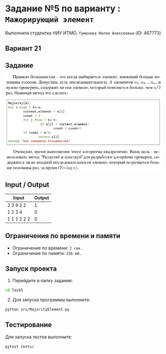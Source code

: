 # Задание №5 по варианту : `Мажорирующий элемент`
Выполнила студентка НИУ ИТМО, `Туманова Нелли Алексеевна` (ID: 467773)

## Вариант 21

## Задание 
![img.png](task_start.png)
![img.png](task_end.png)

## Input / Output 

| Input       | Output |
|-------------|--------|
| 2 3 9 2 2   | 1      |
| 1 2 3 4     | 0      |
| 1 1 1 2 2 2 | 0      |

## Ограничения по времени и памяти

- Ограничение по времени: `2 сек.`
- Ограничение по памяти: `256 мб.`


## Запуск проекта
1. Перейдите в папку задания:
```bash
cd Task5
```

2. Для запуска программы выполните:
```bash
python src/MajorityElement.py
```

## Тестирование
Для запуска тестов выполните:
```bash
pytest tests/
```